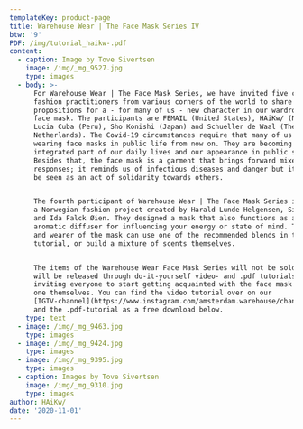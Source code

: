 ```yaml
---
templateKey: product-page
title: Warehouse Wear | The Face Mask Series IV
btw: '9'
PDF: /img/tutorial_haikw-.pdf
content:
  - caption: Image by Tove Sivertsen
    image: /img/_mg_9527.jpg
    type: images
  - body: >-
      For Warehouse Wear | The Face Mask Series, we have invited five critical
      fashion practitioners from various corners of the world to share their
      propositions for a - for many of us - new character in our wardrobes: the
      face mask. The participants are FEMAIL (United States), HAiKw/ (Norway),
      Lucia Cuba (Peru), Sho Konishi (Japan) and Schueller de Waal (The
      Netherlands). The Covid-19 circumstances require that many of us start
      wearing face masks in public life from now on. They are becoming an
      integrated part of our daily lives and our appearance in public space.
      Besides that, the face mask is a garment that brings forward mixed
      responses; it reminds us of infectious diseases and danger but it can also
      be seen as an act of solidarity towards others.


      The fourth participant of Warehouse Wear | The Face Mask Series is HAiKw/,
      a Norwegian fashion project created by Harald Lunde Helgensen, Siv Støldal
      and Ida Falck Øien. They designed a mask that also functions as an
      aromatic diffuser for influencing your energy or state of mind. The maker
      and wearer of the mask can use one of the recommended blends in the
      tutorial, or build a mixture of scents themselves.


      The items of the Warehouse Wear Face Mask Series will not be sold, but
      will be released through do-it-yourself video- and .pdf tutorials -
      inviting everyone to start getting acquainted with the face mask and make
      one themselves. You can find the video tutorial over on our
      [IGTV-channel](https://www.instagram.com/amsterdam.warehouse/channel/),
      and the .pdf-tutorial as a free download below.
    type: text
  - image: /img/_mg_9463.jpg
    type: images
  - image: /img/_mg_9424.jpg
    type: images
  - image: /img/_mg_9395.jpg
    type: images
  - caption: Images by Tove Sivertsen
    image: /img/_mg_9310.jpg
    type: images
author: HAiKw/
date: '2020-11-01'
---
```


